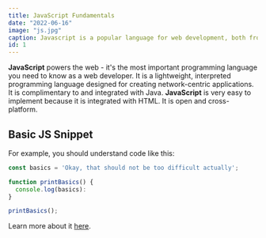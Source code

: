 ```yaml
---
title: JavaScript Fundamentals
date: "2022-06-16"
image: "js.jpg"
caption: Javascript is a popular language for web development, both frontend and backend. It is a top choice for developers in 2022.
id: 1
---
```


**JavaScript** powers the web - it's the most important programming language you need to know as a web developer.
It is a lightweight, interpreted programming language designed for creating network-centric applications. It is complimentary to and integrated with Java. **JavaScript** is very easy to implement because it is integrated with HTML. It is open and cross-platform.

## Basic JS Snippet

For example, you should understand code like this:

```js
const basics = 'Okay, that should not be too difficult actually';

function printBasics() {
  console.log(basics):
}

printBasics();
```

Learn more about it [here](https://academind.com).
